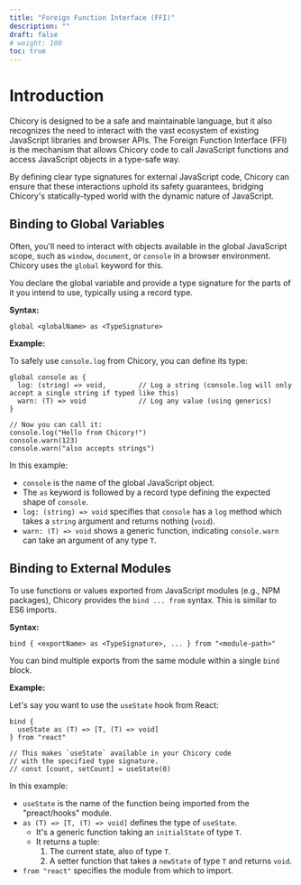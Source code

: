 ```yaml
---
title: "Foreign Function Interface (FFI)"
description: ""
draft: false
# weight: 100
toc: true
---
```


# Introduction

Chicory is designed to be a safe and maintainable language, but it also recognizes the need to interact with the vast ecosystem of existing JavaScript libraries and browser APIs. The Foreign Function Interface (FFI) is the mechanism that allows Chicory code to call JavaScript functions and access JavaScript objects in a type-safe way.

By defining clear type signatures for external JavaScript code, Chicory can ensure that these interactions uphold its safety guarantees, bridging Chicory's statically-typed world with the dynamic nature of JavaScript.

## Binding to Global Variables

Often, you'll need to interact with objects available in the global JavaScript scope, such as `window`, `document`, or `console` in a browser environment. Chicory uses the `global` keyword for this.

You declare the global variable and provide a type signature for the parts of it you intend to use, typically using a record type.

**Syntax:**

```chicory
global <globalName> as <TypeSignature>
```

**Example:**

To safely use `console.log` from Chicory, you can define its type:

```chicory
global console as {
  log: (string) => void,        // Log a string (console.log will only accept a single string if typed like this)
  warn: (T) => void             // Log any value (using generics)
}

// Now you can call it:
console.log("Hello from Chicory!")
console.warn(123)
console.warn("also accepts strings")
```

In this example:
*   `console` is the name of the global JavaScript object.
*   The `as` keyword is followed by a record type defining the expected shape of `console`.
*   `log: (string) => void` specifies that `console` has a `log` method which takes a `string` argument and returns nothing (`void`).
*   `warn: (T) => void` shows a generic function, indicating `console.warn` can take an argument of any type `T`.

## Binding to External Modules

To use functions or values exported from JavaScript modules (e.g., NPM packages), Chicory provides the `bind ... from` syntax. This is similar to ES6 imports.

**Syntax:**

```chicory
bind { <exportName> as <TypeSignature>, ... } from "<module-path>"
```

You can bind multiple exports from the same module within a single `bind` block.

**Example:**

Let's say you want to use the `useState` hook from React:

```chicory
bind {
  useState as (T) => [T, (T) => void]
} from "react"

// This makes `useState` available in your Chicory code
// with the specified type signature.
// const [count, setCount] = useState(0)
```

In this example:
*   `useState` is the name of the function being imported from the "preact/hooks" module.
*   `as (T) => [T, (T) => void]` defines the type of `useState`.
    *   It's a generic function taking an `initialState` of type `T`.
    *   It returns a tuple:
        1.  The current state, also of type `T`.
        2.  A setter function that takes a `newState` of type `T` and returns `void`.
*   `from "react"` specifies the module from which to import.
